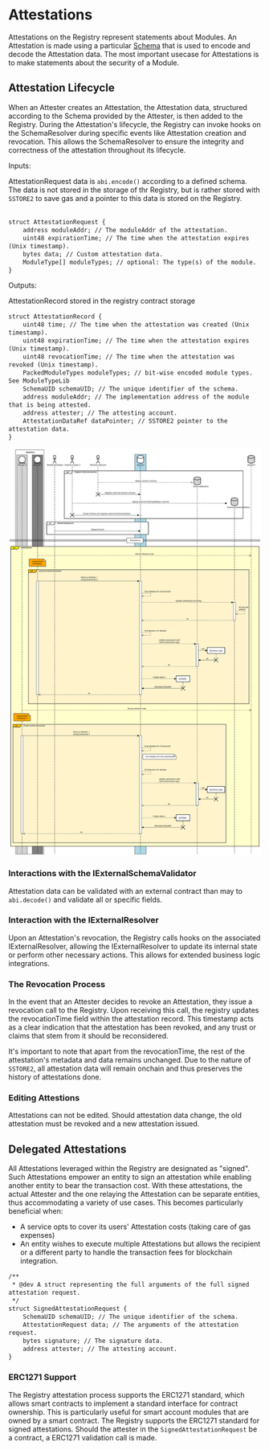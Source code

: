# Attestations

Attestations on the Registry represent statements about Modules. An Attestation is made using a particular [Schema](./Schemas.md) that is used to encode and decode the Attestation data. The most important usecase for Attestations is to make statements about the security of a Module.

## Attestation Lifecycle

When an Attester creates an Attestation, the Attestation data, structured according to the Schema provided by the Attester, is then added to the Registry. During the Attestation's lifecycle, the Registry can invoke hooks on the SchemaResolver during specific events like Attestation creation and revocation. This allows the SchemaResolver to ensure the integrity and correctness of the attestation throughout its lifecycle.

Inputs:

AttestationRequest
data is `abi.encode()` according to a defined schema. The data is not stored in the storage of thr Registry, but is rather stored with `SSTORE2` to save gas and a pointer to this data is stored on the Registry.

```solidity

struct AttestationRequest {
    address moduleAddr; // The moduleAddr of the attestation.
    uint48 expirationTime; // The time when the attestation expires (Unix timestamp).
    bytes data; // Custom attestation data.
    ModuleType[] moduleTypes; // optional: The type(s) of the module.
}
```

Outputs:

AttestationRecord stored in the registry contract storage

```solidity
struct AttestationRecord {
    uint48 time; // The time when the attestation was created (Unix timestamp).
    uint48 expirationTime; // The time when the attestation expires (Unix timestamp).
    uint48 revocationTime; // The time when the attestation was revoked (Unix timestamp).
    PackedModuleTypes moduleTypes; // bit-wise encoded module types. See ModuleTypeLib
    SchemaUID schemaUID; // The unique identifier of the schema.
    address moduleAddr; // The implementation address of the module that is being attested.
    address attester; // The attesting account.
    AttestationDataRef dataPointer; // SSTORE2 pointer to the attestation data.
}
```

![Sequence Diagram](../public/docs/attestationOnly.svg)

### Interactions with the IExternalSchemaValidator

Attestation data can be validated with an external contract than may to `abi.decode()` and validate all or specific fields.

### Interaction with the IExternalResolver

Upon an Attestation's revocation, the Registry calls hooks on the associated IExternalResolver, allowing the IExternalResolver to update its internal state or
perform other necessary actions. This allows for extended business logic integrations.

### The Revocation Process

In the event that an Attester decides to revoke an Attestation, they issue a revocation call to the Registry. Upon receiving this call, the registry updates the revocationTime field within the attestation record. This timestamp acts as a clear indication that the attestation has been revoked, and any trust or claims that stem from it should be reconsidered.

It's important to note that apart from the revocationTime, the rest of the attestation's metadata and data remains unchanged.
Due to the nature of `SSTORE2`, all attestation data will remain onchain and thus preserves the history of attestations done.

### Editing Attestions

Attestations can not be edited. Should attestation data change, the old attestation must be revoked and a new attestation issued.

## Delegated Attestations

All Attestations leveraged within the Registry are designated as "signed".
Such Attestations empower an entity to sign an attestation while enabling another entity to
bear the transaction cost. With these attestations, the actual Attester and the one relaying the
Attestation can be separate entities, thus accommodating a variety of use cases.
This becomes particularly beneficial when:

- A service opts to cover its users' Attestation costs (taking care of gas expenses)
- An entity wishes to execute multiple Attestations but allows the recipient or a different party to handle the transaction fees for blockchain integration.

```solidity
/**
 * @dev A struct representing the full arguments of the full signed attestation request.
 */
struct SignedAttestationRequest {
    SchemaUID schemaUID; // The unique identifier of the schema.
    AttestationRequest data; // The arguments of the attestation request.
    bytes signature; // The signature data.
    address attester; // The attesting account.
}
```

### ERC1271 Support

The Registry attestation process supports the ERC1271 standard, which allows smart contracts to implement a standard interface for contract ownership. This is particularly useful for smart account modules that are owned by a smart contract. The Registry supports the ERC1271 standard for signed attestations.
Should the attester in the `SignedAttestationRequest` be a contract, a ERC1271 validation call is made.
